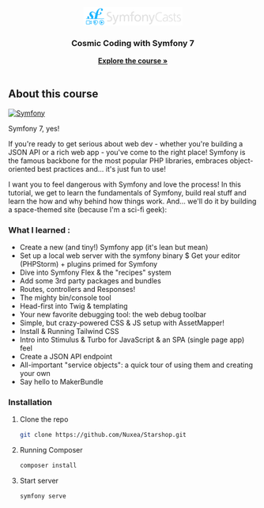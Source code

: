 <!-- PROJECT LOGO -->
<br />
<div align="center">
  <a href="https://github.com/othneildrew/Best-README-Template">
    <img src="public/assets/img/logo.svg" alt="Logo" width="200">
  </a>

<h3 align="center">Cosmic Coding with Symfony 7</h3>

  <p align="center">
    <a href="https://symfonycasts.com/screencast/symfony"><strong>Explore the course »</strong></a>
    <br />
    <br />

[//]: # (    <a href="">View Demo</a>)
  </p>
</div>

<!-- ABOUT THE PROJECT -->
## About this course

[![Symfony](https://img.shields.io/badge/-Symfony-000?&logo=Symfony&logoColor=FFF)](https://symfony.com)

Symfony 7, yes! 

If you're ready to get serious about web dev - whether you're building a JSON API or a rich web app - you've come to the right place! Symfony is the famous backbone for the most popular PHP libraries, embraces object-oriented best practices and... it's just fun to use!

I want you to feel dangerous with Symfony and love the process! In this tutorial, we get to learn the fundamentals of Symfony, build real stuff and learn the how and why behind how things work. And... we'll do it by building a space-themed site (because I'm a sci-fi geek):

### What I learned :
* Create a new (and tiny!) Symfony app (it's lean but mean)
* Set up a local web server with the symfony binary
$ Get your editor (PHPStorm) + plugins primed for Symfony
* Dive into Symfony Flex & the "recipes" system
* Add some 3rd party packages and bundles
* Routes, controllers and Responses!
* The mighty bin/console tool
* Head-first into Twig & templating
* Your new favorite debugging tool: the web debug toolbar
* Simple, but crazy-powered CSS & JS setup with AssetMapper!
* Install & Running Tailwind CSS
* Intro into Stimulus & Turbo for JavaScript & an SPA (single page app) feel
* Create a JSON API endpoint
* All-important "service objects": a quick tour of using them and creating your own
* Say hello to MakerBundle

### Installation

1. Clone the repo
   ```sh
   git clone https://github.com/Nuxea/Starshop.git
   ```
2. Running Composer
   ```sh
   composer install
   ```
3. Start server
    ```sh
   symfony serve
   ```
